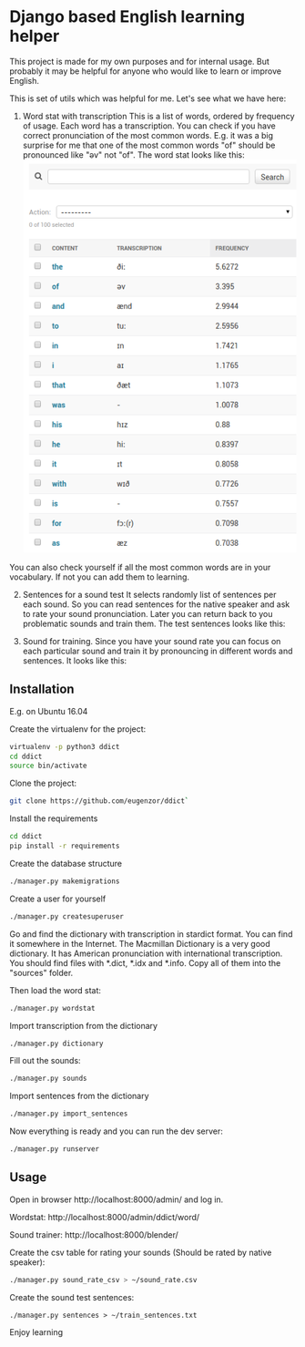 # Django based English learning helper

This project is made for my own purposes and for internal usage.
But probably it may be helpful for anyone who would like to learn or improve English.

This is set of utils which was helpful for me. Let's see what we have here:

1. Word stat with transcription
This is a list of words, ordered by frequency of usage. Each word has a transcription. You can check if you have
correct pronunciation of the most common words. E.g. it was a big surprise for me that one of the most common words "of"
should be pronounced like "əv" not "of". The word stat looks like this:
![Word stat](https://raw.githubusercontent.com/eugenzor/ddict/master/docs/example1.png)


You can also check yourself if all the most common words are in your vocabulary. If not you can add them to learning.


2. Sentences for a sound test
It selects randomly list of sentences per each sound. So you can read sentences for the native speaker and ask to rate
your sound pronunciation. Later you can return back to you problematic sounds and train them. The test sentences looks
like this:


3. Sound for training.
Since you have your sound rate you can focus on each particular sound and train it by pronouncing in different
words and sentences. It looks like this:



## Installation
E.g. on Ubuntu 16.04

Create the virtualenv for the project:
```bash
virtualenv -p python3 ddict
cd ddict
source bin/activate
```

Clone the project:
```bash
git clone https://github.com/eugenzor/ddict`
```

Install the requirements
```bash
cd ddict
pip install -r requirements
```

Create the database structure
```bash
./manager.py makemigrations
```

Create a user for yourself
```bash
./manager.py createsuperuser
```

Go and find the dictionary with transcription in stardict format. You can find it somewhere in the Internet.
The Macmillan Dictionary is a very good dictionary. It has American pronunciation with international transcription.
You should find files with *.dict, *.idx and *.info. Copy all of them into the "sources" folder.

Then load the word stat:
```bash
./manager.py wordstat
```

Import transcription from the dictionary
```bash
./manager.py dictionary
```

Fill out the sounds:
```bash
./manager.py sounds
```

Import sentences from the dictionary
```bash
./manager.py import_sentences
```

Now everything is ready and you can run the dev server:
```bash
./manager.py runserver
```


## Usage
Open in browser http://localhost:8000/admin/ and log in.

Wordstat: http://localhost:8000/admin/ddict/word/

Sound trainer: http://localhost:8000/blender/

Create the csv table for rating your sounds (Should be rated by native speaker):
```bash
./manager.py sound_rate_csv > ~/sound_rate.csv
```

Create the sound test sentences:
```
./manager.py sentences > ~/train_sentences.txt
```

Enjoy learning

